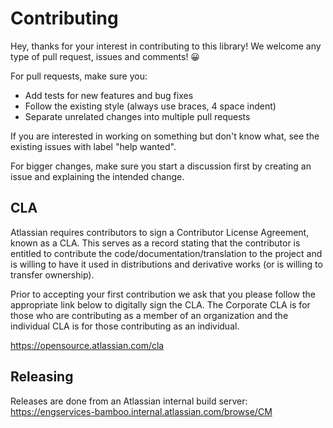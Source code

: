 Contributing
============

Hey, thanks for your interest in contributing to this library! We welcome any
type of pull request, issues and comments! 😀

For pull requests, make sure you:

* Add tests for new features and bug fixes
* Follow the existing style (always use braces, 4 space indent)
* Separate unrelated changes into multiple pull requests

If you are interested in working on something but don't know what, see the
existing issues with label "help wanted".

For bigger changes, make sure you start a discussion first by creating
an issue and explaining the intended change.

CLA
---

Atlassian requires contributors to sign a Contributor License Agreement,
known as a CLA. This serves as a record stating that the contributor is
entitled to contribute the code/documentation/translation to the project
and is willing to have it used in distributions and derivative works
(or is willing to transfer ownership).

Prior to accepting your first contribution we ask that you please follow the
appropriate link below to digitally sign the CLA. The Corporate CLA is for those
who are contributing as a member of an organization and the individual CLA is
for those contributing as an individual.

https://opensource.atlassian.com/cla

Releasing
---------

Releases are done from an Atlassian internal build server:
https://engservices-bamboo.internal.atlassian.com/browse/CM
